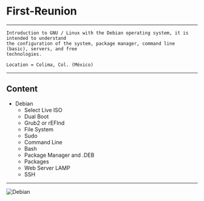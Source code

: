 # First-Reunion
_ _ _
```
Introduction to GNU / Linux with the Debian operating system, it is intended to understand 
the configuration of the system, package manager, command line (basic), servers, and free
technologies.

Location = Colima, Col. (México)
```
_ _ _

##  Content
* Debian
   *  Select Live ISO <Firmware non-free>
   *  Dual Boot <Efi Installation>
   *  Grub2 or rEFInd
   *  File System
   *  Sudo
   *  Command Line 
   *  Bash
   *  Package Manager and .DEB
   *  Packages
   *  Web Server LAMP 
   *  SSH
_ _ _


![Debian](https://www.soylibre.com/wp-content/uploads/powered-by-debian-logo.svg_.png)

